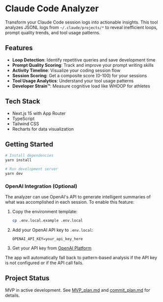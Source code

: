 # Claude Code Analyzer

Transform your Claude Code session logs into actionable insights. This tool analyzes JSONL logs from `~/.claude/projects/*` to reveal inefficient loops, prompt quality trends, and tool usage patterns.

## Features

- **Loop Detection**: Identify repetitive queries and save development time
- **Prompt Quality Scoring**: Track and improve your prompt writing skills
- **Activity Timeline**: Visualize your coding session flow
- **Session Scoring**: Get a composite score (0-100) for your sessions
- **Tool Usage Analytics**: Understand your tool usage patterns
- **Developer Strain™**: Measure cognitive load like WHOOP for athletes

## Tech Stack

- Next.js 15 with App Router
- TypeScript
- Tailwind CSS
- Recharts for data visualization

## Getting Started

```bash
# Install dependencies
yarn install

# Run development server
yarn dev
```

### OpenAI Integration (Optional)

The analyzer can use OpenAI's API to generate intelligent summaries of what was accomplished in each session. To enable this feature:

1. Copy the environment template:
   ```bash
   cp .env.local.example .env.local
   ```

2. Add your OpenAI API key to `.env.local`:
   ```
   OPENAI_API_KEY=your_api_key_here
   ```

3. Get your API key from [OpenAI Platform](https://platform.openai.com/api-keys)

The app will automatically fall back to pattern-based analysis if the API key is not configured or if the API call fails.

## Project Status

MVP in active development. See [MVP_plan.md](./MVP_plan.md) and [commit_plan.md](./commit_plan.md) for details.
